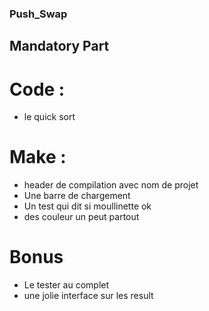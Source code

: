 ### Push_Swap

## Mandatory Part

# Code : 
 - le quick sort

# Make : 
 - header de compilation avec nom de projet
 - Une barre de chargement
 - Un test qui dit si moullinette ok
 - des couleur un peut partout

# Bonus
 - Le tester au complet
 - une jolie interface sur les result
